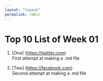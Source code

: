 ```yaml
---
layout: "layout"
permalink: /W01/
---
```


# Top 10 List of Week 01

1. [One] (https://twitter.com)<br>
First attempt at making a .md file

2. [Two] (https://facebook.com)<br>
Second attempt at making a .md file
